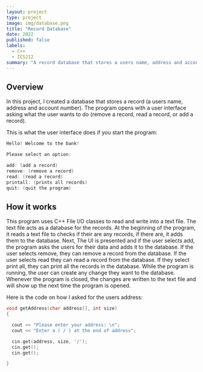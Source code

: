 ```yaml
---
layout: project
type: project
image: img/database.png
title: "Record Database"
date: 2022
published: false
labels:
  - C++
  - ICS212
summary: "A record database that stores a users name, address and account number."
---
```


## Overview

In this project, I created a database that stores a record (a users name, address and account number). The program opens with a user interface asking what the user wants to do (remove a record, read a record, or add a record). 

This is what the user interface does if you start the program:

```cpp
Hello! Welcome to the bank!

Please select an option:

add: (add a record)
remove: (remove a record)
read: (read a record)
printall: (prints all records)
quit: (quit the program)


```

## How it works

This program uses C++ File I/O classes to read and write into a text file. The text file acts as a database for the records. At the beginning of the program, it reads a text file to checks if their are any records, if there are, it adds them to the database. Next, The UI is presented and if the user selects add, the program asks the users for their data and adds it to the database. If the user selects remove, they can remove a record from the database. If the user selects read they can read a record from the database. If they select print all, they can print all the records in the database. While the program is running, the user can create any change they want to the database. Whenever the program is closed, the changes are written to the text file and will show up the next time the program is opened. 

Here is the code on how I asked for the users address:

```cpp
void getAddress(char address[], int size)
{

  cout << "Please enter your address: \n";
  cout << "Enter a ( / ) at the end of address";

  cin.get(address, size, '/');
  cin.get();
  cin.get();

}
```
